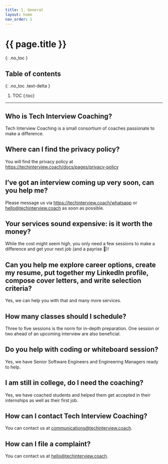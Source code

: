 ```yaml
---
title: 1. General
layout: home
nav_order: 1
---
```


# {{ page.title }}
{: .no_toc }

## Table of contents
{: .no_toc .text-delta }

1. TOC
{:toc}

---

## Who is Tech Interview Coaching?

Tech Interview Coaching is a small consortium of coaches passionate to make a difference.

## Where can I find the privacy policy?

You will find the privacy policy at https://techinterview.coach/docs/pages/privacy-policy

## I’ve got an interview coming up very soon, can you help me?
Please message us via https://techinterview.coach/whatsapp or hello@techinterview.coach as soon as possible.

## Your services sound expensive: is it worth the money?
While the cost might seem high, you only need a few sessions to make a difference and get your next job (and a payrise 🙂)!

## Can you help me explore career options, create my resume, put together my LinkedIn profile, compose cover letters, and write selection criteria?
Yes, we can help you with that and many more services.

## How many classes should I schedule?
Three to five sessions is the norm for in-depth preparation. One session or two ahead of an upcoming interview are also beneficial.

## Do you help with coding or whiteboard session?
Yes, we have Senior Software Engineers and Engineering Managers ready to help.

## I am still in college, do I need the coaching?
Yes, we have coached students and helped them get accepted in their internships as well as their first job.

## How can I contact Tech Interview Coaching?

You can contact us at communications@techinterview.coach.

## How can I file a complaint?

You can contact us at hello@techinterview.coach.